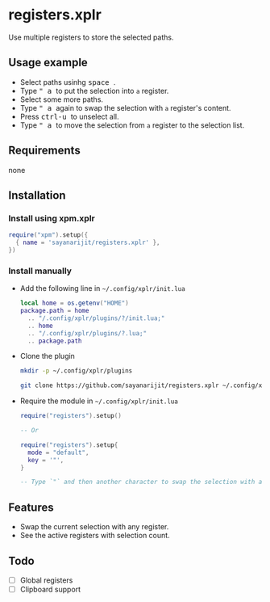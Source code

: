 # registers.xplr

Use multiple registers to store the selected paths.

## Usage example

- Select paths usinhg <kbd> space </kbd>.
- Type <kbd> " </kbd> <kbd> a </kbd> to put the selection into `a` register.
- Select some more paths.
- Type <kbd> " </kbd> <kbd> a </kbd> again to swap the selection with `a` register's content.
- Press <kbd> ctrl-u </kbd> to unselect all.
- Type <kbd> " </kbd> <kbd> a </kbd> to move the selection from `a` register to the selection list.

## Requirements

none

## Installation

### Install using xpm.xplr

```lua
require("xpm").setup({
  { name = 'sayanarijit/registers.xplr' },
})
```

### Install manually

- Add the following line in `~/.config/xplr/init.lua`

  ```lua
  local home = os.getenv("HOME")
  package.path = home
    .. "/.config/xplr/plugins/?/init.lua;"
    .. home
    .. "/.config/xplr/plugins/?.lua;"
    .. package.path
  ```

- Clone the plugin

  ```bash
  mkdir -p ~/.config/xplr/plugins

  git clone https://github.com/sayanarijit/registers.xplr ~/.config/xplr/plugins/registers
  ```

- Require the module in `~/.config/xplr/init.lua`

  ```lua
  require("registers").setup()

  -- Or

  require("registers").setup{
    mode = "default",
    key = '"',
  }

  -- Type `"` and then another character to swap the selection with a register.
  ```

## Features

- Swap the current selection with any register.
- See the active registers with selection count.

## Todo

- [ ] Global registers
- [ ] Clipboard support
